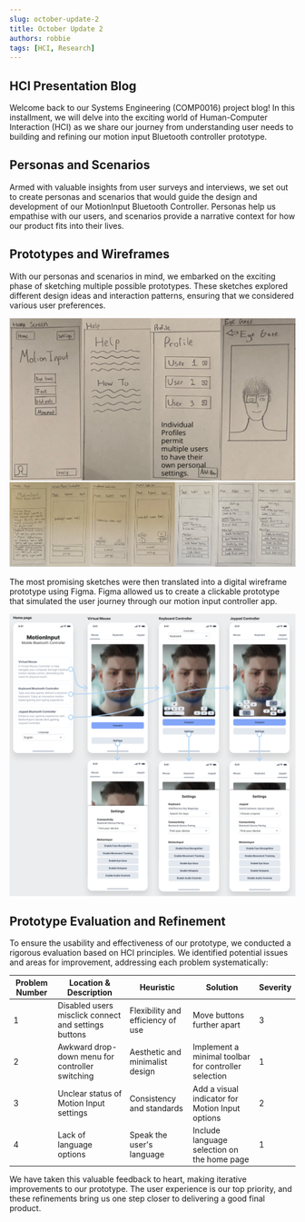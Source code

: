 ```yaml
---
slug: october-update-2
title: October Update 2
authors: robbie
tags: [HCI, Research]
---
```


## HCI Presentation Blog

Welcome back to our Systems Engineering (COMP0016) project blog! In this installment, we will delve into the exciting world of Human-Computer Interaction (HCI) as we share our journey from understanding user needs to building and refining our motion input Bluetooth controller prototype.

## Personas and Scenarios

Armed with valuable insights from user surveys and interviews, we set out to create personas and scenarios that would guide the design and development of our MotionInput Bluetooth Controller. Personas help us empathise with our users, and scenarios provide a narrative context for how our product fits into their lives.

## Prototypes and Wireframes

With our personas and scenarios in mind, we embarked on the exciting phase of sketching multiple possible prototypes. These sketches explored different design ideas and interaction patterns, ensuring that we considered various user preferences.

![Prototype Sketche 1](../static/img/hci/sketch1.png)
![Prototype Sketche 2](../static/img/hci/sketch2.png)

The most promising sketches were then translated into a digital wireframe prototype using Figma. Figma allowed us to create a clickable prototype that simulated the user journey through our motion input controller app.

![Figma Wireframe](../static/img/hci/wireframe.png)

## Prototype Evaluation and Refinement

To ensure the usability and effectiveness of our prototype, we conducted a rigorous evaluation based on HCI principles. We identified potential issues and areas for improvement, addressing each problem systematically:

| Problem Number | Location & Description | Heuristic | Solution | Severity |
| --- | --- | --- | --- | --- |
| 1 | Disabled users misclick connect and settings buttons | Flexibility and efficiency of use | Move buttons further apart | 3 |
| 2 | Awkward drop-down menu for controller switching | Aesthetic and minimalist design | Implement a minimal toolbar for controller selection | 1 |
| 3 | Unclear status of Motion Input settings | Consistency and standards | Add a visual indicator for Motion Input options | 2 |
| 4 | Lack of language options | Speak the user's language | Include language selection on the home page | 1 |

We have taken this valuable feedback to heart, making iterative improvements to our prototype. The user experience is our top priority, and these refinements bring us one step closer to delivering a good final product.
